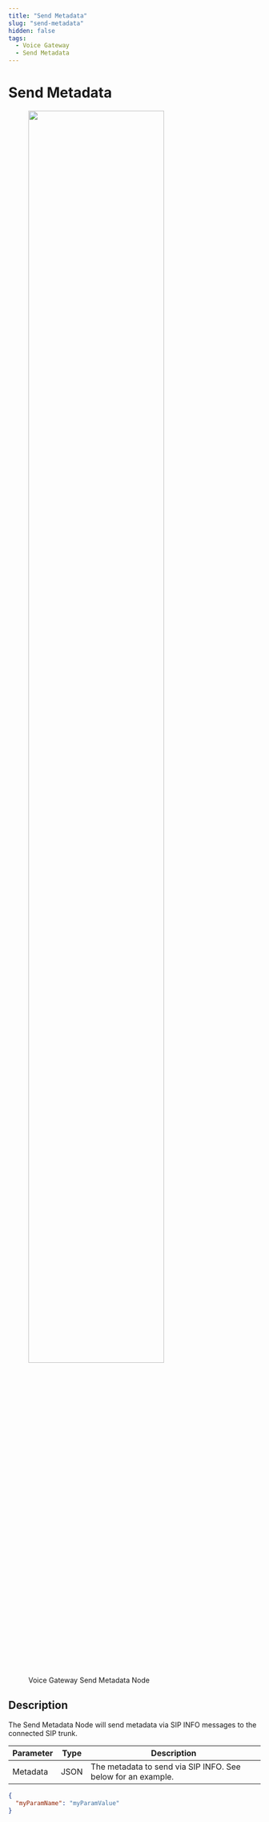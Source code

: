 ```yaml
---
title: "Send Metadata" 
slug: "send-metadata" 
hidden: false 
tags:
  - Voice Gateway
  - Send Metadata
---
```


# Send Metadata

<figure>
  <img class="image-center" src="../../../../../../_assets/ai/build/node-reference/vg/send-metadata.png" width="80%" />
  <figcaption>Voice Gateway Send Metadata Node</figcaption>
</figure>

## Description

The Send Metadata Node will send metadata via SIP INFO messages to the connected SIP trunk.

| Parameter | Type | Description                                                   |
|-----------|------|---------------------------------------------------------------|
| Metadata | JSON | The metadata to send via SIP INFO. See below for an example. |

```json
{
  "myParamName": "myParamValue"
}
```